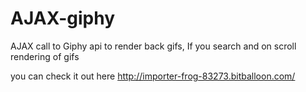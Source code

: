 # AJAX-giphy

AJAX call to Giphy api to render back gifs, If you search and on scroll rendering of gifs 

you can check it out here http://importer-frog-83273.bitballoon.com/
